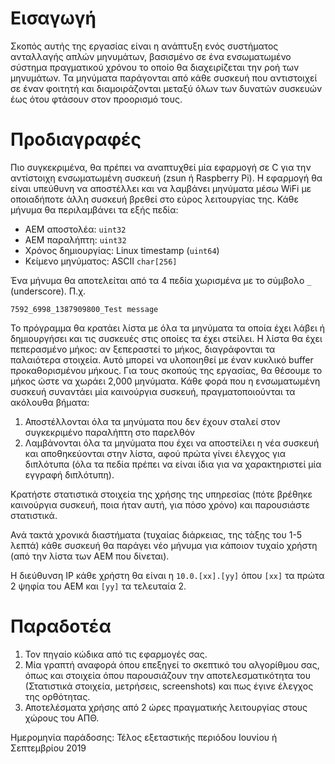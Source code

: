 # Εισαγωγή
Σκοπός αυτής της εργασίας είναι η ανάπτυξη ενός συστήματος ανταλλαγής απλών μηνυμάτων, βασισμένο σε ένα ενσωματωμένο σύστημα πραγματικού χρόνου το οποίο θα διαχειρίζεται την ροή των μηνυμάτων. Τα μηνύματα παράγονται από κάθε συσκευή που αντιστοιχεί σε έναν φοιτητή και διαμοιράζονται μεταξύ όλων των δυνατών συσκευών έως ότου φτάσουν στον προορισμό τους.

# Προδιαγραφές
Πιο συγκεκριμένα, θα πρέπει να αναπτυχθεί μία εφαρμογή σε C για την αντίστοιχη ενσωματωμένη συσκευή (zsun ή Raspberry Pi). Η εφαρμογή θα είναι υπεύθυνη να αποστέλλει και να λαμβάνει μηνύματα μέσω WiFi με οποιαδήποτε άλλη συσκευή βρεθεί στο εύρος λειτουργίας της. Κάθε μήνυμα θα περιλαμβάνει τα εξής πεδία:

- ΑΕΜ αποστολέα: `uint32`
- AEM παραλήπτη: `uint32`
- Χρόνος δημιουργίας: Linux timestamp (`uint64`)
- Κείμενο μηνύματος: ASCII `char[256]`

Ένα μήνυμα θα αποτελείται από τα 4 πεδία χωρισμένα με το σύμβολο `_` (underscore). Π.χ.
```
7592_6998_1387909800_Test message
```
Το πρόγραμμα θα κρατάει λίστα με όλα τα μηνύματα τα οποία έχει λάβει ή δημιουργήσει και τις συσκευές στις οποίες τα έχει στείλει. Η λίστα θα έχει πεπερασμένο μήκος: αν ξεπεραστεί το μήκος, διαγράφονται τα παλαιότερα στοιχεία. Αυτό μπορεί να υλοποιηθεί με έναν κυκλικό buffer προκαθορισμένου μήκους. Για τους σκοπούς της εργασίας, θα θέσουμε το μήκος ώστε να χωράει 2,000 μηνύματα. Κάθε φορά που η ενσωματωμένη συσκευή συναντάει μία καινούργια συσκευή, πραγματοποιούνται τα ακόλουθα βήματα:

1. Αποστέλλονται όλα τα μηνύματα που δεν έχουν σταλεί στον συγκεκριμένο παραλήπτη στο παρελθόν
2. Λαμβάνονται όλα τα μηνύματα που έχει να αποστείλει η νέα συσκευή και αποθηκεύονται στην λίστα, αφού πρώτα γίνει έλεγχος για διπλότυπα (όλα τα πεδία πρέπει να είναι ίδια για να χαρακτηριστεί μία εγγραφή διπλότυπη).

Κρατήστε στατιστικά στοιχεία της χρήσης της υπηρεσίας (πότε βρέθηκε καινούργια συσκευή, ποια ήταν αυτή, για πόσο χρόνο) και παρουσιάστε στατιστικά.

Ανά τακτά χρονικά διαστήματα (τυχαίας διάρκειας, της τάξης του 1-5 λεπτά) κάθε συσκευή θα παράγει νέο μήνυμα για κάποιον τυχαίο χρήστη (από την λίστα των ΑΕΜ που δίνεται).

Η διεύθυνση IP κάθε χρήστη θα είναι η `10.0.[xx].[yy]` όπου `[xx]` τα πρώτα 2 ψηφία του ΑΕΜ και `[yy]` τα τελευταία 2.

# Παραδοτέα
1. Τον πηγαίο κώδικα από τις εφαρμογές σας.
2. Μία γραπτή αναφορά όπου επεξηγεί το σκεπτικό του αλγορίθμου σας, όπως και στοιχεία όπου παρουσιάζουν την αποτελεσματικότητα του (Στατιστικά στοιχεία, μετρήσεις, screenshots) και πως έγινε έλεγχος της ορθότητας.
3. Αποτελέσματα χρήσης από 2 ώρες πραγματικής λειτουργίας στους χώρους του ΑΠΘ.

Ημερομηνία παράδοσης: Τέλος εξεταστικής περιόδου Ιουνίου ή Σεπτεμβρίου 2019
